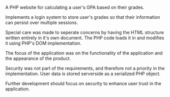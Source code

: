 A PHP website for calculating a user's GPA based on their grades.

Implements a login system to store user's grades so that their information can persist over multiple sessions. 

Special care was made to seperate concerns by having the HTML structure written entirely in it's own document. The PHP
code loads it in and modifies it using PHP's DOM implementation.

The focus of the application was on the functionality of the application and the appearance of the product.

Security was not part of the requirements, and therefore not a priority in the implementation. User data is
stored serverside as a serialized PHP object.

Further development should focus on security to enhance user trust in the application.
